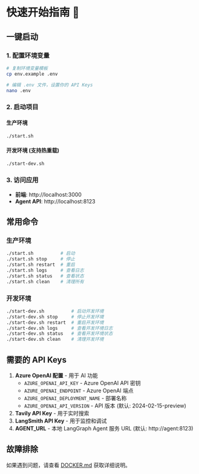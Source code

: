 # 快速开始指南 🚀

## 一键启动

### 1. 配置环境变量

```bash
# 复制环境变量模板
cp env.example .env

# 编辑 .env 文件，设置你的 API Keys
nano .env
```

### 2. 启动项目

#### 生产环境
```bash
./start.sh
```

#### 开发环境 (支持热重载)
```bash
./start-dev.sh
```

### 3. 访问应用

- **前端**: http://localhost:3000
- **Agent API**: http://localhost:8123

## 常用命令

### 生产环境
```bash
./start.sh          # 启动
./start.sh stop     # 停止
./start.sh restart  # 重启
./start.sh logs     # 查看日志
./start.sh status   # 查看状态
./start.sh clean    # 清理所有
```

### 开发环境
```bash
./start-dev.sh          # 启动开发环境
./start-dev.sh stop     # 停止开发环境
./start-dev.sh restart  # 重启开发环境
./start-dev.sh logs     # 查看开发环境日志
./start-dev.sh status   # 查看开发环境状态
./start-dev.sh clean    # 清理开发环境
```

## 需要的 API Keys

1. **Azure OpenAI 配置** - 用于 AI 功能
   - `AZURE_OPENAI_API_KEY` - Azure OpenAI API 密钥
   - `AZURE_OPENAI_ENDPOINT` - Azure OpenAI 端点
   - `AZURE_OPENAI_DEPLOYMENT_NAME` - 部署名称
   - `AZURE_OPENAI_API_VERSION` - API 版本 (默认: 2024-02-15-preview)
2. **Tavily API Key** - 用于实时搜索
3. **LangSmith API Key** - 用于监控和调试
4. **AGENT_URL** - 本地 LangGraph Agent 服务 URL (默认: http://agent:8123)

## 故障排除

如果遇到问题，请查看 [DOCKER.md](./DOCKER.md) 获取详细说明。
